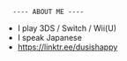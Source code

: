       ---- ABOUT ME ----
- I play 3DS / Switch / Wii(U)
- I speak Japanese
- https://linktr.ee/dusishappy
